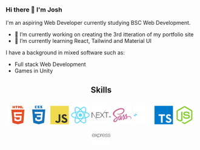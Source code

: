 ### Hi there 👋 I'm Josh

I'm an aspiring Web Developer currently studying BSC Web Development.

- 🔭 I’m currently working on creating the 3rd itteration of my portfolio site
- 🌱 I’m currently learning React, Tailwind and Material UI

I have a background in mixed software such as:

- Full stack Web Development
- Games in Unity

<div align="center">

  <h2>Skills<h2/>

  <img width="50px" height="50px" src="https://raw.githubusercontent.com/devicons/devicon/9f4f5cdb393299a81125eb5127929ea7bfe42889/icons/html5/html5-plain-wordmark.svg">
  <img width="50px" height="50px" src="https://raw.githubusercontent.com/devicons/devicon/master/icons/css3/css3-plain-wordmark.svg">
  <img width="50px" height="50px" src="https://raw.githubusercontent.com/devicons/devicon/master/icons/javascript/javascript-original.svg">
  <img width="50px" height="50px" src="https://raw.githubusercontent.com/devicons/devicon/master/icons/react/react-original.svg">
  <img width="50px" height="50px" src="https://raw.githubusercontent.com/devicons/devicon/master/icons/nextjs/nextjs-original-wordmark.svg">
  <img width="50px" height="50px" src="https://raw.githubusercontent.com/devicons/devicon/master/icons/sass/sass-original.svg">
  <img width="50px" height="50px" src="https://raw.githubusercontent.com/devicons/devicon/master/icons/tailwindcss/tailwindcss-original-wordmark.svg">
  <img width="50px" height="50px" src="https://raw.githubusercontent.com/devicons/devicon/master/icons/typescript/typescript-original.svg">
  <img width="50px" height="50px" src="https://raw.githubusercontent.com/devicons/devicon/master/icons/nodejs/nodejs-original.svg">
  <img width="50px" height="50px" src="https://raw.githubusercontent.com/devicons/devicon/master/icons/express/express-original-wordmark.svg">  
</div>